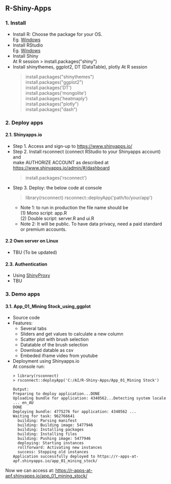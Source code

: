 ## R-Shiny-Apps  
### 1. Install  
- Install R: Choose the package for your OS.  
  Eg. [Windows](https://cran.r-project.org/bin/windows/base/)
- Install RStudio  
  Eg. [Windows](https://www.rstudio.com/products/rstudio/download/#download)  
- Install Shiny  
  At R session > install.packages("shiny")  
- Install shinythemes, ggplot2, DT (DataTable), plotly 
  At R session  
  > install.packages("shinythemes")  
  > install.packages("ggplot2")  
  > install.packages('DT')  
  > install.packages('mongolite')  
  > install.packages('heatmaply')  
  > install.packages("plotly")  
  > install.packages("dash") 
### 2. Deploy apps  
#### 2.1. Shinyapps.io  
- Step 1. Access and sign-up to https://www.shinyapps.io/  
- Step 2. Install rsconnect (connect RStudio to your Shinyapps account) and 
  <br> make AUTHORIZE ACCOUNT as described at https://www.shinyapps.io/admin/#/dashboard
  > install.packages('rsconnect')  
- Step 3. Deploy: the below code at console 
  > library(rsconnect)
  > rsconnect::deployApp('path/to/your/app')  
  - Note 1: to run in production the file name should be  
    (1) Mono script: app.R  
    (2) Double script: server.R and ui.R  
  - Note 2: It will be public. To have data privacy, need a paid standard or premium accounts.
#### 2.2 Own server on Linux  
  - TBU (To be updated) 
#### 2.3. Authentication  
  - Using [ShinyProxy](https://www.openanalytics.eu/tags/shinyproxy/)  
  - TBU  
### 3. Demo apps  
#### 3.1. App_01_Mining Stock_using_ggplot  
- Source code  
- Features:
  - Several tabs
  - Sliders and get values to calculate a new column
  - Scatter plot with brush selection  
  - Datatable of the brush selection  
  - Download datable as csv 
  - Embeded iframe video from youtube  
- Deployment using Shinyapps.io  
At console run: 
  ```commandline
  > library(rsconnect)
  > rsconnect::deployApp('C:/AI/R-Shiny-Apps/App_01_Mining Stock')
  
  Output:
  Preparing to deploy application...DONE
  Uploading bundle for application: 4340562...Detecting system locale ... en_AU
  DONE
  Deploying bundle: 4775276 for application: 4340562 ...
  Waiting for task: 962766641
    building: Parsing manifest
    building: Building image: 5477946
    building: Installing packages
    building: Installing files
    building: Pushing image: 5477946
    deploying: Starting instances
    rollforward: Activating new instances
    success: Stopping old instances
  Application successfully deployed to https://r-apps-at-apf.shinyapps.io/app_01_mining_stock/
  ```  
Now we can access at: https://r-apps-at-apf.shinyapps.io/app_01_mining_stock/   
